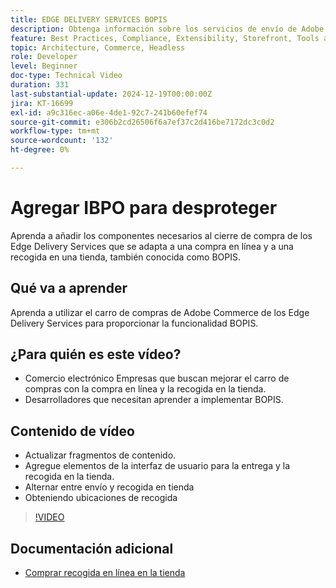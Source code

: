 ```yaml
---
title: EDGE DELIVERY SERVICES BOPIS
description: Obtenga información sobre los servicios de envío de Adobe Edge y añada una función de compra de recogida en línea en la tienda o de BOPIS para pagar.
feature: Best Practices, Compliance, Extensibility, Storefront, Tools and External Services
topic: Architecture, Commerce, Headless
role: Developer
level: Beginner
doc-type: Technical Video
duration: 331
last-substantial-update: 2024-12-19T00:00:00Z
jira: KT-16699
exl-id: a9c316ec-a06e-4de1-92c7-241b60efef74
source-git-commit: e306b2cd26506f6a7ef37c2d416be7172dc3c0d2
workflow-type: tm+mt
source-wordcount: '132'
ht-degree: 0%

---
```


# Agregar IBPO para desproteger

Aprenda a añadir los componentes necesarios al cierre de compra de los Edge Delivery Services que se adapta a una compra en línea y a una recogida en una tienda, también conocida como BOPIS.

## Qué va a aprender

Aprenda a utilizar el carro de compras de Adobe Commerce de los Edge Delivery Services para proporcionar la funcionalidad BOPIS.

## ¿Para quién es este vídeo?

* Comercio electrónico Empresas que buscan mejorar el carro de compras con la compra en línea y la recogida en la tienda.
* Desarrolladores que necesitan aprender a implementar BOPIS.

## Contenido de vídeo

* Actualizar fragmentos de contenido.
* Agregue elementos de la interfaz de usuario para la entrega y la recogida en la tienda.
* Alternar entre envío y recogida en tienda
* Obteniendo ubicaciones de recogida

>[!VIDEO](https://video.tv.adobe.com/v/3441699?learn=on)

## Documentación adicional

* [Comprar recogida en línea en la tienda](https://experienceleague.adobe.com/developer/commerce/storefront/dropins/checkout/tutorials/buy-online-pickup-in-store/?lang=es)

